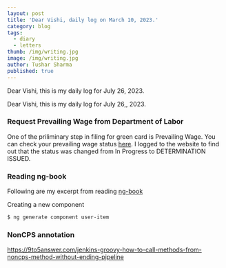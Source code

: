 ```yaml
---
layout: post
title: 'Dear Vishi, daily log on March 10, 2023.'
category: blog
tags:
  - diary
  - letters
thumb: /img/writing.jpg
image: /img/writing.jpg
author: Tushar Sharma
published: true
---
```


Dear Vishi, this is my daily log for July 26, 2023.

<!-- truncate_here -->

Dear Vishi, this is my daily log for July 26,, 2023.


### Request Prevailing Wage from Department of Labor

One of the priliminary step in filing for green card is Prevailing Wage. You can check your prevailing wage status [here](https://flag.dol.gov/case-status-search). I logged to the website to find out that the status was changed from In Progress to DETERMINATION ISSUED.

### Reading ng-book

Following are my excerpt from reading [ng-book]({root_url}/books/)


Creating a new component 

```bash
$ ng generate component user-item
```

### NonCPS annotation
https://9to5answer.com/jenkins-groovy-how-to-call-methods-from-noncps-method-without-ending-pipeline
